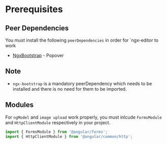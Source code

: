 # Prerequisites

## Peer Dependencies

You must install the following `peerDependencies` in order for `ngx-editor to work

* [NgxBootstrap](https://valor-software.com/ngx-bootstrap/) - Popover

## Note

* `ngx-bootstrap` is a mandatory peerDependency which needs to be installed and there is no need for them to be imported.

## Modules

For `ngModel` and `image upload` work properly, you must inlcude `FormsModule` and `HttpClientModule` respectively in your project.

```ts
import { FormsModule } from '@angular/forms';
import { HttpClientModule } from '@angular/common/http';
```
